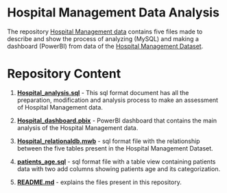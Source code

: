 # Hospital Management Data Analysis

The repository [Hospital Management data]() contains five files made to describe and show the process of analyzing (MySQL) and making a dashboard (PowerBI) from data of the [Hospital Management Dataset](https://www.kaggle.com/datasets/kanakbaghel/hospital-management-dataset).

# Repository Content

1. [**Hospital_analysis.sql**](https://github.com/rodrigoegdata/Hospital-Management-Dataset/blob/main/Hospital_analysis.sql) - This sql format document has all the preparation, modification and analysis process to make an assessment of Hospital Management data.
2. [**Hospital_dashboard.pbix**](https://github.com/rodrigoegdata/Hospital-Management-Dataset/blob/main/hospital_dashboard.pbix) - PowerBI dashboard that contains the main analysis of the Hospital Management data.

3. [**Hospital_relationaldb.mwb**](https://github.com/rodrigoegdata/Hospital-Management-Dataset/blob/main/hospital_relationaldb.mwb) - sql format file with the relationship between the five tables present in the Hospital Management Dataset.
4. [**patients_age.sql**](https://github.com/rodrigoegdata/Hospital-Management-Dataset/blob/main/patients_age.sql) - sql format file with a table view containing patients data with two add columns showing patients age and its categorization.

5. [**README.md**](https://github.com/rodrigoegdata/Hospital-Management-Dataset/blob/main/README.md) - explains the files present in this repository.
